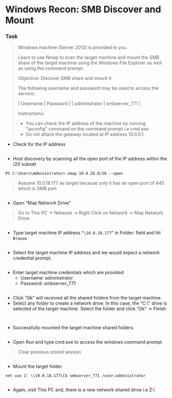 # Windows Recon: SMB Discover and Mount

### Task

> Windows machine (Server 2012) is provided to you.
>
> Learn to use Nmap to scan the target machine and mount the SMB share of the target machine using the Windows File Explorer as well as using the command prompt.
>
> Objective: Discover SMB share and mount it
>
> The following username and password may be used to access the service:
>
> \| Username | Password | | administrator | smbserver\_771 |
>
> Instructions:
>
> * You can check the IP address of the machine by running "ipconfig" command on the command prompt i.e cmd.exe
> * Do not attack the gateway located at IP address 10.0.0.1



* Check for the IP address

<figure><img src="../../../../../.gitbook/assets/image (52).png" alt=""><figcaption></figcaption></figure>

* Host discovery by scanning all the open port of the IP address within the /20 subnet

```
PS C:\Users\Administrator> nmap 10.0.26.0/20 --open
```

> Assume 10.0.18.177 as target because only it has an open port of 445 which is SMB port

<figure><img src="../../../../../.gitbook/assets/image (53).png" alt=""><figcaption></figcaption></figure>

* Open “Map Network Drive”

> Go to This PC → Network → Right Click on Network → Map Network Drive

<figure><img src="../../../../../.gitbook/assets/image (46).png" alt=""><figcaption></figcaption></figure>

* Type target machine IP address `“\10.0.18.177”` in Folder: field and hit `Browse`

<figure><img src="../../../../../.gitbook/assets/image (54).png" alt=""><figcaption></figcaption></figure>

* Select the target machine IP address and we would expect a network credential prompt.&#x20;

<figure><img src="../../../../../.gitbook/assets/image (55).png" alt=""><figcaption></figcaption></figure>

* Enter target machine credentials which are provided
  * Username: administrator
  * Password: smbserver\_771

<figure><img src="../../../../../.gitbook/assets/image (49).png" alt=""><figcaption></figcaption></figure>

* Click “Ok”  will received all the shared folders from the target machine.&#x20;
* Select any folder to create a network drive. In this case,  the “C:\” drive is selected of the target machine. Select the folder and click “Ok” → Finish

<figure><img src="../../../../../.gitbook/assets/image (56).png" alt=""><figcaption></figcaption></figure>

<figure><img src="../../../../../.gitbook/assets/image (57).png" alt=""><figcaption></figcaption></figure>

* Successfully mounted the target machine shared folders.

<figure><img src="../../../../../.gitbook/assets/image (58).png" alt=""><figcaption></figcaption></figure>

* Open Run and type cmd.exe to access the windows command prompt.

> Clear previous stored session

<figure><img src="../../../../../.gitbook/assets/image (59).png" alt=""><figcaption></figcaption></figure>

* Mount the target folder.

```
net use Z: \\10.0.18.177\C$ smbserver_771 /user:administrator
```

<figure><img src="../../../../../.gitbook/assets/image (60).png" alt=""><figcaption></figcaption></figure>

* Again, visit This PC and, there is a new network shared drive i.e Z:\\

<figure><img src="../../../../../.gitbook/assets/image (61).png" alt=""><figcaption></figcaption></figure>




